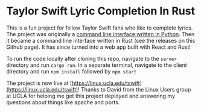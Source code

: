 # Taylor Swift Lyric Completion In Rust

This is a fun project for fellow Taylor Swift fans who like to complete lyrics.
The project was originally a [command line interface written in Python](https://github.com/EricWu2003/Taylor-Lyric-Guessing-Game). Then it became a command line interface written in Rust (see the releases on this Github page).
It has since turned into a web app built with React and Rust!

To run the code locally after cloning this repo, navigate to the `server` directory and run `cargo run`. In a separate terminal,
navigate to the client directory and run `npm install` followed by `npm start`

The project is now live at [https://linux.ucla.edu/tswift](https://linux.ucla.edu/tswift)! Thanks to David from the Linux Users group at UCLA for helping me get this project deployed and answering my questions about things like apache and ports.

